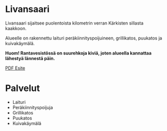 # Livansaari

Livansaari sijaitsee puolentoista kilometrin verran Kärkisten sillasta kaakkoon.

Alueelle on rakennettu laituri peräkiinnityspoijuineen, grillikatos, puukatos ja kuivakäymälä.

**Huom! Rantavesistössä on suurehkoja kiviä, joten alueella kannattaa lähestyä lännestä päin.**

[PDF Esite](https://www.paijanteenvirkistysalueyhdistys.fi/wordpress/wp-content/uploads/2022/03/04-Livansaari.pdf)

# Palvelut

- Laituri
- Peräkiinnityspoijuja
- Grillikatos
- Puukatos
- Kuivakäymälä
